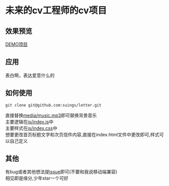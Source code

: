 # 未来的cv工程师的cv项目
## 效果预览
[DEMO项目](https://suings.github.io/letter/)

## 应用
表白啊，表达爱意什么的

## 如何使用
```
git clone git@github.com:suings/letter.git
```
直接替换[media/music.mp3](media/music.mp3)即可替换背景音乐    
主要逻辑在[js/index.js](js/index.js)中   
主要样式在[js/index.css](css/index.css)中   
想要更改首页标题文字和次页信件内容,直接在index.html文件中更改即可,样式可以自己定义  
## 其他
有bug或者其他想法提[issue](https://github.com/suings/letter/issues/new)即可(不要和我说移动端兼容)  
相见即是缘分,少年star一个可好
